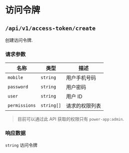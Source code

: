 # 访问令牌

## `/api/v1/access-token/create`

创建访问令牌.

### 请求参数

| 名称          | 类型       | 描述           |
| ------------- | ---------- | -------------- |
| `mobile`      | `string`   | 用户手机号码   |
| `password`    | `string`   | 用户密码       |
| `user`        | `string`   | 用户 ID        |
| `permissions` | `string[]` | 请求的权限列表 |

> 目前可以通过此 API 获取的权限只有 `power-app:admin`.

### 响应数据

`string` 访问令牌
